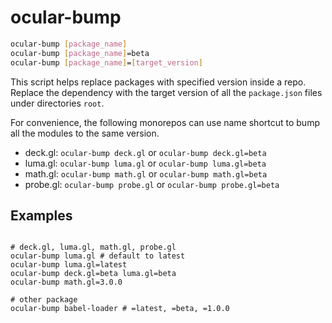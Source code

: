 # ocular-bump

```bash
ocular-bump [package_name]
ocular-bump [package_name]=beta
ocular-bump [package_name]=[target_version]
```
This script helps replace packages with specified version inside a repo. Replace the dependency with the target version of all the `package.json` files under directories `root`.

For convenience, the following monorepos can use name shortcut to bump all the modules to the same version. 

- deck.gl: `ocular-bump deck.gl` or `ocular-bump deck.gl=beta`
- luma.gl: `ocular-bump luma.gl` or `ocular-bump luma.gl=beta`
- math.gl: `ocular-bump math.gl` or `ocular-bump math.gl=beta`
- probe.gl: `ocular-bump probe.gl` or `ocular-bump probe.gl=beta`

## Examples 

```shell script

# deck.gl, luma.gl, math.gl, probe.gl
ocular-bump luma.gl # default to latest
ocular-bump luma.gl=latest
ocular-bump deck.gl=beta luma.gl=beta
ocular-bump math.gl=3.0.0

# other package
ocular-bump babel-loader # =latest, =beta, =1.0.0
```
